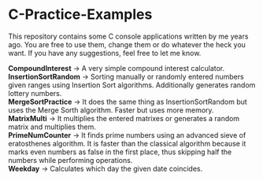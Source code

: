 # C-Practice-Examples
This repository contains some C console applications written by me years ago. You are free to use them, change them or do whatever the heck you want. 
If you have any suggestions, feel free to let me know.<br/>

**CompoundInterest**     -> A very simple compound interest calculator.<br/>
**InsertionSortRandom**  -> Sorting manually or randomly entered numbers given ranges using Insertion Sort algorithms. Additionally generates random lottery numbers.<br/>
**MergeSortPractice**    -> It does the same thing as InsertionSortRandom but uses the Merge Sorth algorithm. Faster but uses more memory.<br/>
**MatrixMulti**          -> It multiplies the entered matrixes or generates a random matrix and multiplies them.<br/>
**PrimeNumCounter**      -> It finds prime numbers using an advanced sieve of eratosthenes algorithm. It is faster than the classical algorithm because it marks even numbers as false in the first place, thus skipping half the numbers while performing operations.<br/>
**Weekday**              -> Calculates which day the given date coincides.<br/>
